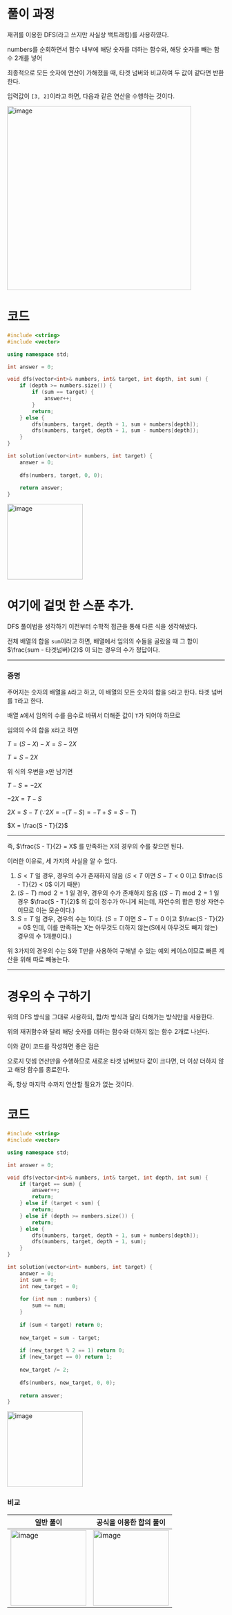 
# 풀이 과정

재귀를 이용한 DFS(라고 쓰지만 사실상 백트래킹)를 사용하였다.

numbers를 순회하면서 함수 내부에 해당 숫자를 더하는 함수와, 해당 숫자를 빼는 함수 2개를 넣어

최종적으로 모든 숫자에 연산이 가해졌을 때, 타겟 넘버와 비교하여 두 값이 같다면 반환한다.

입력값이 ```[3, 2]```이라고 하면, 다음과 같은 연산을 수행하는 것이다.

<img width="426" alt="image" src="https://github.com/levocation/Algorithm_Slack_Study/assets/42001961/51c61b42-a3c2-4573-b3a7-14c4f13af840">

# 코드

```cpp
#include <string>
#include <vector>

using namespace std;

int answer = 0;

void dfs(vector<int>& numbers, int& target, int depth, int sum) {
    if (depth >= numbers.size()) {
        if (sum == target) {
            answer++;
        }
        return;
    } else {
        dfs(numbers, target, depth + 1, sum + numbers[depth]);
        dfs(numbers, target, depth + 1, sum - numbers[depth]);
    }
}

int solution(vector<int> numbers, int target) {
    answer = 0;
    
    dfs(numbers, target, 0, 0);
    
    return answer;
}
```

<img width="175" alt="image" src="https://github.com/levocation/Algorithm_Slack_Study/assets/42001961/02ca8518-ad1f-4e8a-87de-8306ae03ec87">

# 여기에 겉멋 한 스푼 추가.

DFS 풀이법을 생각하기 이전부터 수학적 접근을 통해 다른 식을 생각해냈다.

전체 배열의 합을 ```sum```이라고 하면, 배열에서 임의의 수들을 골랐을 때 그 합이 $\frac{sum - 타겟넘버}{2}$ 이 되는 경우의 수가 정답이다.

-----------------------------

### 증명

주어지는 숫자의 배열을 ```A```라고 하고, 이 배열의 모든 숫자의 합을 ```S```라고 한다. 타겟 넘버를 ```T```라고 한다.

배열 ```A```에서 임의의 수를 음수로 바꿔서 더해준 값이 ```T```가 되어야 하므로

임의의 수의 합을 ```X```라고 하면

$T = (S - X) - X = S - 2X$

$T = S - 2X$

위 식의 우변을 ```X```만 남기면

$T - S = -2X$

$-2X = T - S$

$2X = S - T$ ($\because 2X = -(T - S) = -T + S = S - T$)

$X = \frac{S - T}{2}$

-----------------------------------------

즉, $\frac{S - T}{2} = X$ 를 만족하는 X의 경우의 수를 찾으면 된다.

이러한 이유로, 세 가지의 사실을 알 수 있다.

1. $S < T$ 일 경우, 경우의 수가 존재하지 않음 ($S < T$ 이면 $S - T < 0$ 이고 $\frac{S - T}{2} < 0$ 이기 때문)
2. $(S - T) \bmod{2} = 1$ 일 경우, 경우의 수가 존재하지 않음 ($(S - T) \bmod{2} = 1$ 일 경우 $\frac{S - T}{2}$ 의 값이 정수가 아니게 되는데, 자연수의 합은 항상 자연수이므로 이는 모순이다.)
3. $S = T$ 일 경우, 경우의 수는 1이다. ($S = T$ 이면 $S - T = 0$ 이고 $\frac{S - T}{2} = 0$ 인데, 이를 만족하는 X는 아무것도 더하지 않는(S에서 아무것도 빼지 않는) 경우의 수 1개뿐이다.)

위 3가지의 경우의 수는 S와 T만을 사용하여 구해낼 수 있는 예외 케이스이므로 빠른 계산을 위해 따로 빼놓는다.

-------------------------------------

# 경우의 수 구하기

위의 DFS 방식을 그대로 사용하되, 합/차 방식과 달리 더해가는 방식만을 사용한다.

위의 재귀함수와 달리 해당 숫자를 더하는 함수와 더하지 않는 함수 2개로 나뉜다.

이와 같이 코드를 작성하면 좋은 점은

오로지 덧셈 연산만을 수행하므로 새로운 타겟 넘버보다 값이 크다면, 더 이상 더하지 않고 해당 함수를 종료한다.

즉, 항상 마지막 수까지 연산할 필요가 없는 것이다.

# 코드

```cpp
#include <string>
#include <vector>

using namespace std;

int answer = 0;

void dfs(vector<int>& numbers, int& target, int depth, int sum) {
    if (target == sum) {
        answer++;
        return;
    } else if (target < sum) {
        return;
    } else if (depth >= numbers.size()) {
        return;
    } else {
        dfs(numbers, target, depth + 1, sum + numbers[depth]);
        dfs(numbers, target, depth + 1, sum);
    }
}

int solution(vector<int> numbers, int target) {
    answer = 0;
    int sum = 0;
    int new_target = 0;
    
    for (int num : numbers) {
        sum += num;
    }
    
    if (sum < target) return 0;
    
    new_target = sum - target;
    
    if (new_target % 2 == 1) return 0;
    if (new_target == 0) return 1;
    
    new_target /= 2;
    
    dfs(numbers, new_target, 0, 0);
    
    return answer;
}
```
<img width="175" alt="image" src="https://github.com/levocation/Algorithm_Slack_Study/assets/42001961/608cea15-42fe-4d9b-9fad-6409841a1ecc">

### 비교

|일반 풀이|공식을 이용한 합의 풀이|
|----------|----------|
|<img width="175" alt="image" src="https://github.com/levocation/Algorithm_Slack_Study/assets/42001961/02ca8518-ad1f-4e8a-87de-8306ae03ec87">|<img width="175" alt="image" src="https://github.com/levocation/Algorithm_Slack_Study/assets/42001961/608cea15-42fe-4d9b-9fad-6409841a1ecc">|
